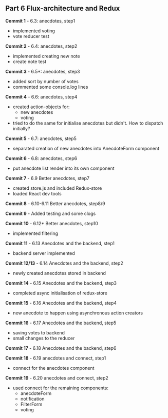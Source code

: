 ## Part 6 Flux-architecture and Redux

**Commit 1** - 6.3: anecdotes, step1
  - implemented voting
  - vote reducer test

**Commit 2** - 6.4: anecdotes, step2
  - implemented creating new note
  - create note test

**Commit 3** - 6.5*: anecdotes, step3
  - added sort by number of votes
  - commented some console.log lines

**Commit 4** - 6.6: anecdotes, step4
  - created action-objects for:
    - new anecdotes
    - voting
  - tried to do the same for initialise anecdotes but didn't. How to dispatch initially?

**Commit 5** - 6.7: anecdotes, step5
  - separated creation of new anecdotes into AnecdoteForm component

**Commit 6** - 6.8: anecdotes, step6
  - put anecdote list render into its own component 

**Commit 7** - 6.9 Better anecdotes, step7
  - created store.js and included Redux-store
  - loaded React dev tools

**Commit 8** - 6.10-6.11 Better anecdotes, step8/9
  
**Commit 9** - Added testing and some clogs 

**Commit 10** - 6.12* Better anecdotes, step10
  - implemented filtering 

**Commit 11** - 6.13 Anecdotes and the backend, step1
  - backend server implemented 

**Commit 12/13** - 6.14 Anecdotes and the backend, step2
  - newly created anecdotes stored in backend

**Commit 14** - 6.15 Anecdotes and the backend, step3
  - completed async initialisation of redux-store
  
**Commit 15** - 6.16 Anecdotes and the backend, step4
  - new anecdote to happen using asynchronous action creators

**Commit 16** - 6.17 Anecdotes and the backend, step5
  - saving votes to backend
  - small changes to the reducer

**Commit 17** - 6.18 Anecdotes and the backend, step6

**Commit 18** - 6.19 anecdotes and connect, step1
  - connect for the anecdotes component

**Commit 19** - 6.20 anecdotes and connect, step2
  - used connect for the remaining components:
    - anecdoteForm
    - notification
    - FilterForm
    - voting

  
